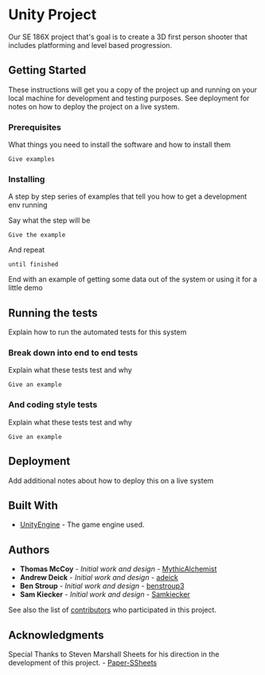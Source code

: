 # Unity Project

Our SE 186X project that's goal is to create a 3D first person shooter that includes platforming and level based progression.

## Getting Started

These instructions will get you a copy of the project up and running on your local machine for development and testing purposes. See deployment for notes on how to deploy the project on a live system.

### Prerequisites

What things you need to install the software and how to install them

```
Give examples
```

### Installing

A step by step series of examples that tell you how to get a development env running

Say what the step will be

```
Give the example
```

And repeat

```
until finished
```

End with an example of getting some data out of the system or using it for a little demo

## Running the tests

Explain how to run the automated tests for this system

### Break down into end to end tests

Explain what these tests test and why

```
Give an example
```

### And coding style tests

Explain what these tests test and why

```
Give an example
```

## Deployment

Add additional notes about how to deploy this on a live system

## Built With

* [UnityEngine](https://unity.com/) - The game engine used.

## Authors

* **Thomas McCoy** - *Initial work and design* - [MythicAlchemist](https://github.com/MythicAlchemist)
* **Andrew Deick** - *Initial work and design* - [adeick](https://github.com/adeick)
* **Ben Stroup** - *Initial work and design* - [benstroup3](https://github.com/bstroup3)
* **Sam Kiecker** - *Initial work and design* - [Samkiecker](https://github.com/Samkiecker)

See also the list of [contributors](https://github.com/your/project/contributors) who participated in this project.

## Acknowledgments

Special Thanks to Steven Marshall Sheets for his direction in the development of this project. - [Paper-SSheets](https://github.com/Paper-SSheets)
